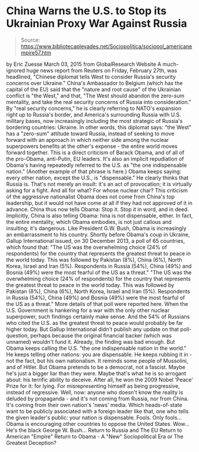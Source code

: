 # China Warns the U.S. to Stop its Ukrainian Proxy War Against Russia

> Source: https://www.bibliotecapleyades.net/Sociopolitica/sociopol_americanempire57.htm

by Eric Zuesse March 03, 2015 from GlobalResearch Website
A much-ignored huge news report from Reuters on Friday, February 27th, was headlined,
"Chinese diplomat tells West to consider Russia's security concerns over Ukraine."
China's Ambassador to Belgium (which has the capital of the EU) said that the "nature and root cause" of the Ukrainian conflict is "the West," and that,
"The West should abandon the zero-sum mentality, and take the real security concerns of Russia into consideration."
By "real security concerns," he is clearly referring to NATO's expansion right up to Russia's border, and America's surrounding Russia with U.S. military bases, now increasingly including the most strategic of Russia's bordering countries: Ukraine. In other words, this diplomat says:
"the West" has a "zero-sum" attitude toward Russia, instead of seeking to move forward with an approach in which neither side among the nuclear superpowers benefits at the other's expense - the entire world moves forward together.
This is a direct criticism of Barack Obama, and of all of the pro-Obama, anti-Putin, EU leaders. It's also an implicit repudiation of Obama's having repeatedly referred to the U.S. as "the one indispensable nation." (Another example of that phrase is here.)
Obama keeps saying:
every other nation, except the U.S., is "dispensable."
He clearly thinks that Russia is. That's not merely an insult: it's an act of provocation; it is virtually asking for a fight. And all for what? For whose nuclear char? This criticism of the aggressive nationalist Obama does not come from China's top leadership, but it would not have come at all if they had not approved of it in advance. China thus now tells Obama: Stop it. Stop it in word, and in deed. Implicitly, China is also telling Obama:
hina is not dispensable, either.
In fact, the entire mentality, which Obama embodies, is not just callous and insulting; it's dangerous. Like President G.W. Bush, Obama is increasingly an embarrassment to his country. Shortly before Obama's coup in Ukraine, Gallup International issued, on 30 December 2013, a poll of 65 countries, which found that:
"The US was the overwhelming choice (24% of respondents) for the country that represents the greatest threat to peace in the world today. This was followed by Pakistan (8%), China (6%), North Korea, Israel and Iran (5%). Respondents in Russia (54%), China (49%) and Bosnia (49%) were the most fearful of the US as a threat."
"The US was the overwhelming choice (24% of respondents) for the country that represents the greatest threat to peace in the world today.
This was followed by Pakistan (8%), China (6%), North Korea, Israel and Iran (5%). Respondents in Russia (54%), China (49%) and Bosnia (49%) were the most fearful of the US as a threat."
More details of that poll were reported here. When the U.S. Government is hankering for a war with the only other nuclear superpower, such findings certainly make sense. And the 54% of Russians who cited the U.S. as the greatest threat to peace would probably be far higher today.
But Gallup International didn't publish any update on that poll-question, perhaps because the original financial backer (which was unnamed) wouldn't fund it. Already, the finding was bad enough. But Obama keeps calling the U.S. "the one indispensable nation in the world." He keeps telling other nations: you are dispensable. He keeps rubbing it in - not the fact, but his own nationalism. It reminds some people of Mussolini, and of Hitler.
But Obama pretends to be a democrat, not a fascist. Maybe he's just a bigger liar than they were. Maybe that's what he is so arrogant about: his terrific ability to deceive.
After all, he won the 2009 Nobel 'Peace' Prize for it:
for lying. For misrepresenting himself as being progressive, instead of regressive.
Well, now: anyone who doesn't know the reality is deluded by propaganda - and it's not coming from Russia, nor from China. It's coming from their own nation's 'news' media. Which heads-of-state want to be publicly associated with a foreign leader like that, one who tells the given leader's public:
your nation is dispensable.
Fools. Only fools... Obama is encouraging other countries to oppose the United States. Wow... He's the black George W. Bush...
Return to Russia and The EU
Return to American "Empire"
Return to Obama - A "New" Sociopolitical Era or The Greatest Deception?
